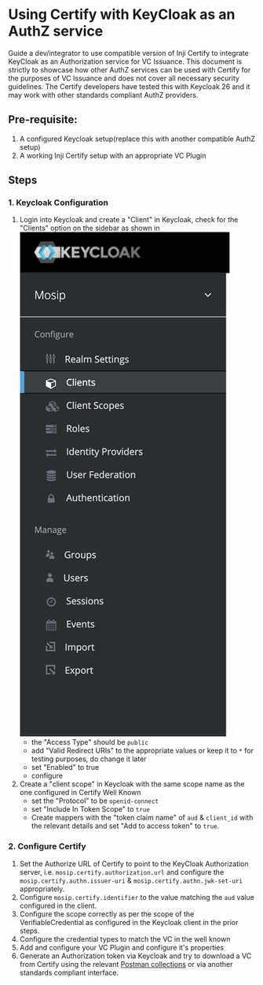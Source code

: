 # Using Certify with KeyCloak as an AuthZ service


Guide a dev/integrator to use compatible version of Inji Certify to integrate KeyCloak as an Authorization service for VC Issuance. This document is strictly to showcase how other AuthZ services can be used  with Certify for the purposes of VC Issuance and does not cover all necessary security guidelines. The Certify developers have tested this with Keycloak 26 and it may work with other standards compliant AuthZ providers.

## Pre-requisite:

1. A configured Keycloak setup(replace this with another compatible AuthZ setup)
2. A working Inji Certify setup with an appropriate VC Plugin

## Steps

### 1. Keycloak Configuration

1. Login into Keycloak and create a "Client" in Keycloak, check for the "Clients" option on the sidebar as shown in ![](./images/Keycloak.png)
    - the "Access Type" should be `public`
    - add "Valid Redirect URIs" to the appropriate values or keep it to `*` for testing purposes, do change it later
    - set "Enabled" to true
    - configure
2. Create a "client scope" in Keycloak with the same scope name as the one configured in Certify Well Known
    - set the "Protocol" to be `openid-connect`
    - set "Include In Token Scope" to `true`
    - Create mappers with the "token claim name" of `aud` & `client_id` with the relevant details and set "Add to access token" to `true`.

### 2. Configure Certify

1. Set the Authorize URL of Certify to point to the KeyCloak Authorization server, i.e. `mosip.certify.authorization.url` and configure the `mosip.certify.authn.issuer-uri` & `mosip.certify.authn.jwk-set-uri` appropriately.
2. Configure `mosip.certify.identifier` to the value matching the `aud` value configured in the client.
3. Configure the scope correctly as per the scope of the VerifiableCredential as configured in the Keycloak client in the prior steps.
4. Configure the credential types to match the VC in the well known
5. Add and configure your VC Plugin and configure it's properties
6. Generate an Authorization token via Keycloak and try to download a VC from Certify using the relevant [Postman collections](./postman-collections/) or via another standards compliant interface.
